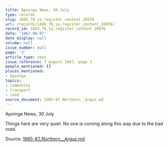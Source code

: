 ```yaml
---
title: Apoinga News, 30 July
type: records
slug: 1845_76_sa_register_content_20976
url: /records/1845_76_sa_register_content_20976/
record_id: 1845_76_sa_register_content_20976
date: '1867-08-07'
date_display: null
volume: null
issue_number: null
page: '3'
article_type: news
issue_reference: 7 August 1867, page 3
people_mentioned: []
places_mentioned:
- Apoinga
topics:
- community
- transport
- road
source_document: 1985-87_Northern__Argus.md
---
```


Apoinga News, 30 July

Things here are very quiet.  No one is coming along this way due to the bad road.

Source: [1985-87_Northern__Argus.md](/downloads/markdown/1985-87_Northern__Argus.md)
